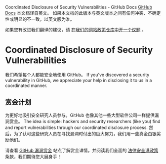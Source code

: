 Coordinated Disclosure of Security Vulnerabilities - GitHub Docs
[GitHub Docs](/cn)
本文档译自英文。 如果本文档的此版本与英文版本之间有任何冲突、不确定性或明显的不一致，以英文版为准。

如果您有改进我们翻译的建议，请
[在我们的网站政策仓库中开一个议题](https://github.com/github/site-policy/issues)
。

# Coordinated Disclosure of Security Vulnerabilities

我们希望每个人都能安全地使用 GitHub。 If you've discovered a security vulnerability in GitHub, we appreciate your help in disclosing it to us in a coordinated manner.

## 赏金计划

为更好地吸引安全研究人员参与，GitHub 也像其他一些大型软件公司一样提供漏洞赏金。 The idea is simple: hackers and security researchers (like you) find and report vulnerabilities through our coordinated disclosure process. 然后，为了认可这些研究人员在寻找漏洞时付出的巨大努力，我们用一些真金白银奖励他们。

请查看
[GitHub 漏洞赏金](https://bounty.github.com)
站点了解赏金详情，并阅读我们全面的
[法律安全港政策](/cn/articles/github-bug-bounty-program-legal-safe-harbor)
条款，我们期待您大展身手！
